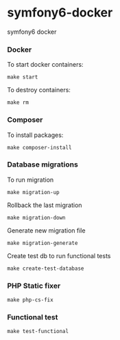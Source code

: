 # symfony6-docker
symfony6 docker

### Docker
To start docker containers:

```
make start
```

To destroy containers:
```
make rm
```

### Composer
To install packages:

```
make composer-install
```

### Database migrations
To run migration

```
make migration-up
```

Rollback the last migration

```
make migration-down
```

Generate new migration file

```
make migration-generate
```

Create test db to run functional tests

```
make create-test-database
```

### PHP Static fixer
```
make php-cs-fix
```

### Functional test
```
make test-functional
```

